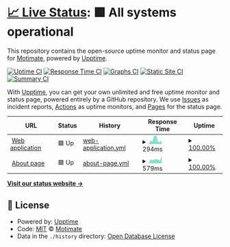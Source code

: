 # [📈 Live Status](https://status.motimateapp.com): <!--live status--> **🟩 All systems operational**

This repository contains the open-source uptime monitor and status page for [Motimate](https://status.motimateapp.com), powered by [Upptime](https://github.com/upptime/upptime).

[![Uptime CI](https://github.com/koj-co/upptime/workflows/Uptime%20CI/badge.svg)](https://github.com/koj-co/upptime/actions?query=workflow%3A%22Uptime+CI%22)
[![Response Time CI](https://github.com/koj-co/upptime/workflows/Response%20Time%20CI/badge.svg)](https://github.com/koj-co/upptime/actions?query=workflow%3A%22Response+Time+CI%22)
[![Graphs CI](https://github.com/koj-co/upptime/workflows/Graphs%20CI/badge.svg)](https://github.com/koj-co/upptime/actions?query=workflow%3A%22Graphs+CI%22)
[![Static Site CI](https://github.com/koj-co/upptime/workflows/Static%20Site%20CI/badge.svg)](https://github.com/koj-co/upptime/actions?query=workflow%3A%22Static+Site+CI%22)
[![Summary CI](https://github.com/koj-co/upptime/workflows/Summary%20CI/badge.svg)](https://github.com/koj-co/upptime/actions?query=workflow%3A%22Summary+CI%22)

With [Upptime](https://upptime.js.org), you can get your own unlimited and free uptime monitor and status page, powered entirely by a GitHub repository. We use [Issues](https://github.com/Motimate/status/issues) as incident reports, [Actions](https://github.com/Motimate/status/actions) as uptime monitors, and [Pages](https://status.motimateapp.com) for the status page.

<!--start: status pages-->
<!-- This summary is generated by Upptime (https://github.com/upptime/upptime) -->
<!-- Do not edit this manually, your changes will be overwritten -->
<!-- prettier-ignore -->
| URL | Status | History | Response Time | Uptime |
| --- | ------ | ------- | ------------- | ------ |
| <img alt="" src="https://favicons.githubusercontent.com/web.motimateapp.com" height="13"> [Web application](https://web.motimateapp.com/) | 🟩 Up | [web-application.yml](https://github.com/Motimate/status/commits/HEAD/history/web-application.yml) | <details><summary><img alt="Response time graph" src="./graphs/web-application/response-time-week.png" height="20"> 294ms</summary><br><a href="https://status.motimateapp.com/history/web-application"><img alt="Response time 296" src="https://img.shields.io/endpoint?url=https%3A%2F%2Fraw.githubusercontent.com%2FMotimate%2Fstatus%2FHEAD%2Fapi%2Fweb-application%2Fresponse-time.json"></a><br><a href="https://status.motimateapp.com/history/web-application"><img alt="24-hour response time 183" src="https://img.shields.io/endpoint?url=https%3A%2F%2Fraw.githubusercontent.com%2FMotimate%2Fstatus%2FHEAD%2Fapi%2Fweb-application%2Fresponse-time-day.json"></a><br><a href="https://status.motimateapp.com/history/web-application"><img alt="7-day response time 294" src="https://img.shields.io/endpoint?url=https%3A%2F%2Fraw.githubusercontent.com%2FMotimate%2Fstatus%2FHEAD%2Fapi%2Fweb-application%2Fresponse-time-week.json"></a><br><a href="https://status.motimateapp.com/history/web-application"><img alt="30-day response time 270" src="https://img.shields.io/endpoint?url=https%3A%2F%2Fraw.githubusercontent.com%2FMotimate%2Fstatus%2FHEAD%2Fapi%2Fweb-application%2Fresponse-time-month.json"></a><br><a href="https://status.motimateapp.com/history/web-application"><img alt="1-year response time 296" src="https://img.shields.io/endpoint?url=https%3A%2F%2Fraw.githubusercontent.com%2FMotimate%2Fstatus%2FHEAD%2Fapi%2Fweb-application%2Fresponse-time-year.json"></a></details> | <details><summary><a href="https://status.motimateapp.com/history/web-application">100.00%</a></summary><a href="https://status.motimateapp.com/history/web-application"><img alt="All-time uptime 99.97%" src="https://img.shields.io/endpoint?url=https%3A%2F%2Fraw.githubusercontent.com%2FMotimate%2Fstatus%2FHEAD%2Fapi%2Fweb-application%2Fuptime.json"></a><br><a href="https://status.motimateapp.com/history/web-application"><img alt="24-hour uptime 100.00%" src="https://img.shields.io/endpoint?url=https%3A%2F%2Fraw.githubusercontent.com%2FMotimate%2Fstatus%2FHEAD%2Fapi%2Fweb-application%2Fuptime-day.json"></a><br><a href="https://status.motimateapp.com/history/web-application"><img alt="7-day uptime 100.00%" src="https://img.shields.io/endpoint?url=https%3A%2F%2Fraw.githubusercontent.com%2FMotimate%2Fstatus%2FHEAD%2Fapi%2Fweb-application%2Fuptime-week.json"></a><br><a href="https://status.motimateapp.com/history/web-application"><img alt="30-day uptime 100.00%" src="https://img.shields.io/endpoint?url=https%3A%2F%2Fraw.githubusercontent.com%2FMotimate%2Fstatus%2FHEAD%2Fapi%2Fweb-application%2Fuptime-month.json"></a><br><a href="https://status.motimateapp.com/history/web-application"><img alt="1-year uptime 99.97%" src="https://img.shields.io/endpoint?url=https%3A%2F%2Fraw.githubusercontent.com%2FMotimate%2Fstatus%2FHEAD%2Fapi%2Fweb-application%2Fuptime-year.json"></a></details>
| <img alt="" src="https://favicons.githubusercontent.com/about.motimateapp.com" height="13"> [About page](https://about.motimateapp.com/) | 🟩 Up | [about-page.yml](https://github.com/Motimate/status/commits/HEAD/history/about-page.yml) | <details><summary><img alt="Response time graph" src="./graphs/about-page/response-time-week.png" height="20"> 579ms</summary><br><a href="https://status.motimateapp.com/history/about-page"><img alt="Response time 493" src="https://img.shields.io/endpoint?url=https%3A%2F%2Fraw.githubusercontent.com%2FMotimate%2Fstatus%2FHEAD%2Fapi%2Fabout-page%2Fresponse-time.json"></a><br><a href="https://status.motimateapp.com/history/about-page"><img alt="24-hour response time 473" src="https://img.shields.io/endpoint?url=https%3A%2F%2Fraw.githubusercontent.com%2FMotimate%2Fstatus%2FHEAD%2Fapi%2Fabout-page%2Fresponse-time-day.json"></a><br><a href="https://status.motimateapp.com/history/about-page"><img alt="7-day response time 579" src="https://img.shields.io/endpoint?url=https%3A%2F%2Fraw.githubusercontent.com%2FMotimate%2Fstatus%2FHEAD%2Fapi%2Fabout-page%2Fresponse-time-week.json"></a><br><a href="https://status.motimateapp.com/history/about-page"><img alt="30-day response time 548" src="https://img.shields.io/endpoint?url=https%3A%2F%2Fraw.githubusercontent.com%2FMotimate%2Fstatus%2FHEAD%2Fapi%2Fabout-page%2Fresponse-time-month.json"></a><br><a href="https://status.motimateapp.com/history/about-page"><img alt="1-year response time 493" src="https://img.shields.io/endpoint?url=https%3A%2F%2Fraw.githubusercontent.com%2FMotimate%2Fstatus%2FHEAD%2Fapi%2Fabout-page%2Fresponse-time-year.json"></a></details> | <details><summary><a href="https://status.motimateapp.com/history/about-page">100.00%</a></summary><a href="https://status.motimateapp.com/history/about-page"><img alt="All-time uptime 100.00%" src="https://img.shields.io/endpoint?url=https%3A%2F%2Fraw.githubusercontent.com%2FMotimate%2Fstatus%2FHEAD%2Fapi%2Fabout-page%2Fuptime.json"></a><br><a href="https://status.motimateapp.com/history/about-page"><img alt="24-hour uptime 100.00%" src="https://img.shields.io/endpoint?url=https%3A%2F%2Fraw.githubusercontent.com%2FMotimate%2Fstatus%2FHEAD%2Fapi%2Fabout-page%2Fuptime-day.json"></a><br><a href="https://status.motimateapp.com/history/about-page"><img alt="7-day uptime 100.00%" src="https://img.shields.io/endpoint?url=https%3A%2F%2Fraw.githubusercontent.com%2FMotimate%2Fstatus%2FHEAD%2Fapi%2Fabout-page%2Fuptime-week.json"></a><br><a href="https://status.motimateapp.com/history/about-page"><img alt="30-day uptime 100.00%" src="https://img.shields.io/endpoint?url=https%3A%2F%2Fraw.githubusercontent.com%2FMotimate%2Fstatus%2FHEAD%2Fapi%2Fabout-page%2Fuptime-month.json"></a><br><a href="https://status.motimateapp.com/history/about-page"><img alt="1-year uptime 100.00%" src="https://img.shields.io/endpoint?url=https%3A%2F%2Fraw.githubusercontent.com%2FMotimate%2Fstatus%2FHEAD%2Fapi%2Fabout-page%2Fuptime-year.json"></a></details>

<!--end: status pages-->

[**Visit our status website →**](https://status.motimateapp.com)

## 📄 License

- Powered by: [Upptime](https://github.com/upptime/upptime)
- Code: [MIT](./LICENSE) © [Motimate](https://status.motimateapp.com)
- Data in the `./history` directory: [Open Database License](https://opendatacommons.org/licenses/odbl/1-0/)
